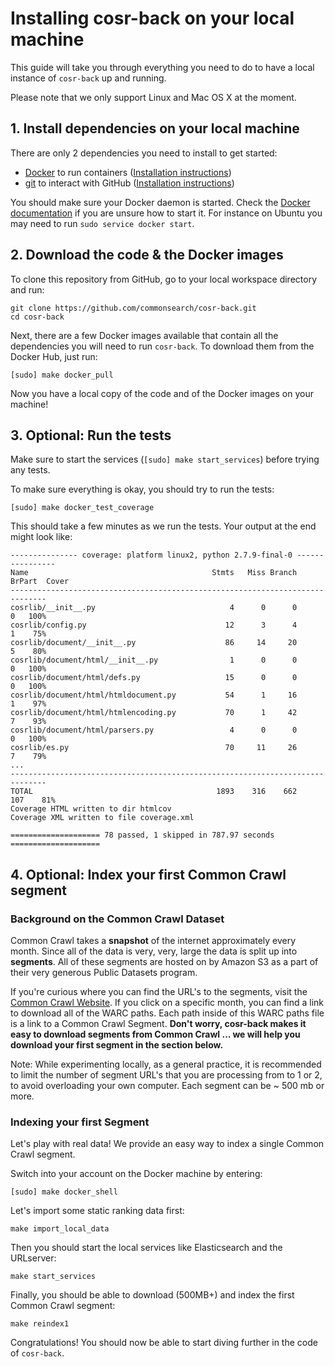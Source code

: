# Installing cosr-back on your local machine

This guide will take you through everything you need to do to have a local instance of `cosr-back` up and running.

Please note that we only support Linux and Mac OS X at the moment.



## 1. Install dependencies on your local machine

There are only 2 dependencies you need to install to get started:

- [Docker](http://docker.com) to run containers ([Installation instructions](https://docs.docker.com/engine/installation/))
- [git](http://git-scm.com) to interact with GitHub ([Installation instructions](https://help.github.com/articles/set-up-git/))

You should make sure your Docker daemon is started. Check the [Docker documentation](https://docs.docker.com/engine/installation/) if you are unsure how to start it. For instance on Ubuntu you may need to run `sudo service docker start`.



## 2. Download the code & the Docker images

To clone this repository from GitHub, go to your local workspace directory and run:

```
git clone https://github.com/commonsearch/cosr-back.git
cd cosr-back
```

Next, there are a few Docker images available that contain all the dependencies you will need to run `cosr-back`. To download them from the Docker Hub, just run:

```
[sudo] make docker_pull
```

Now you have a local copy of the code and of the Docker images on your machine!



## 3. Optional: Run the tests
Make sure to start the services (`[sudo] make start_services`) before trying any tests.

To make sure everything is okay, you should try to run the tests:

```
[sudo] make docker_test_coverage
```

This should take a few minutes as we run the tests.  Your output at the end might look like:

```
--------------- coverage: platform linux2, python 2.7.9-final-0 ----------------
Name                                         Stmts   Miss Branch BrPart  Cover
------------------------------------------------------------------------------
cosrlib/__init__.py                              4      0      0      0   100%
cosrlib/config.py                               12      3      4      1    75%
cosrlib/document/__init__.py                    86     14     20      5    80%
cosrlib/document/html/__init__.py                1      0      0      0   100%
cosrlib/document/html/defs.py                   15      0      0      0   100%
cosrlib/document/html/htmldocument.py           54      1     16      1    97%
cosrlib/document/html/htmlencoding.py           70      1     42      7    93%
cosrlib/document/html/parsers.py                 4      0      0      0   100%
cosrlib/es.py                                   70     11     26      7    79%
...
------------------------------------------------------------------------------
TOTAL                                         1893    316    662    107    81%
Coverage HTML written to dir htmlcov
Coverage XML written to file coverage.xml

==================== 78 passed, 1 skipped in 787.97 seconds ====================
```


## 4. Optional: Index your first Common Crawl segment

### Background on the Common Crawl Dataset
Common Crawl takes a **snapshot** of the internet approximately every month.  Since all of the data is very, very, large the data is split up into **segments**.  All of these segments are hosted on by Amazon S3 as a part of their very generous Public Datasets program.

If you're curious where you can find the URL's to the segments, visit the [Common Crawl Website](http://commoncrawl.org/the-data/get-started/).  If you click on a specific month, you can find a link to download all of the WARC paths.  Each path inside of this WARC paths file is a link to a Common Crawl Segment.  **Don't worry, cosr-back makes it easy to download segments from Common Crawl ... we will help you download your first segment in the section below.**

Note: While experimenting locally, as a general practice, it is recommended to limit the number of segment URL's that you are processing from to 1 or 2, to avoid overloading your own computer.  Each segment can be ~ 500 mb or more.

### Indexing your first Segment
Let's play with real data! We provide an easy way to index a single Common Crawl segment.

Switch into your account on the Docker machine by entering:

```
[sudo] make docker_shell
```

Let's import some static ranking data first:

```
make import_local_data
```

Then you should start the local services like Elasticsearch and the URLserver:

```
make start_services
```

Finally, you should be able to download (500MB+) and index the first Common Crawl segment:

```
make reindex1
```

Congratulations! You should now be able to start diving further in the code of `cosr-back`.

